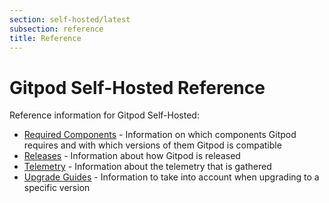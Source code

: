 ```yaml
---
section: self-hosted/latest
subsection: reference
title: Reference
---
```


<script context="module">
  export const prerender = true;
</script>

# Gitpod Self-Hosted Reference

Reference information for Gitpod Self-Hosted:

- [Required Components](./required-components) - Information on which components Gitpod requires and with which versions of them Gitpod is compatible
- [Releases](./releases) - Information about how Gitpod is released
- [Telemetry](./telemetry) - Information about the telemetry that is gathered
- [Upgrade Guides](./upgrade-guides) - Information to take into account when upgrading to a specific version
